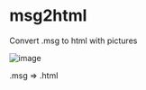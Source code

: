 # msg2html
Convert .msg to html with pictures

![image](https://github.com/GemDem/msg2html/assets/116000515/0f384641-51e9-4f3b-87cf-ad8a1771ff76)

.msg => .html
